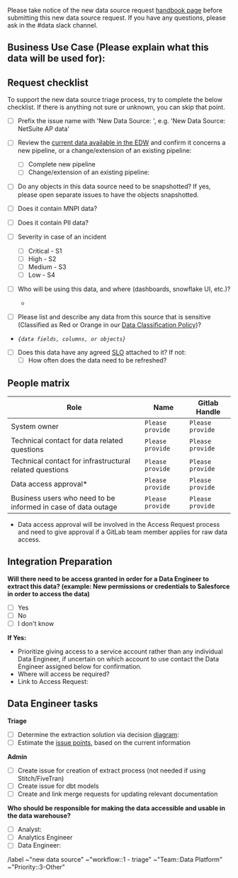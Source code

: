 Please take notice of the new data source request [handbook page](https://about.gitlab.com/handbook/business-technology/data-team/how-we-work/new-data-source/) before submitting this new data source request. If you have any questions, please ask in the #data slack channel.
 
## Business Use Case (Please explain what this data will be used for):
 
 
## Request checklist
To support the new data source triage process, try to complete the below checklist. If there is anything not sure or unknown, you can skip that point.
 
* [ ] Prefix the issue name with 'New Data Source: ', e.g. 'New Data Source: NetSuite AP data'
* [ ] Review the [current data available in the EDW](https://about.gitlab.com/handbook/business-ops/data-team/platform/#extract-and-load) and confirm it concerns a new pipeline, or a change/extension of an existing pipeline:
  - [ ] Complete new pipeline
  - [ ] Change/extension of an existing pipeline: `     `
* [ ] Do any objects in this data source need to be snapshotted? If yes, please open separate issues to have the objects snapshotted.
* [ ] Does it contain MNPI data?
* [ ] Does it contain PII data?
* [ ] Severity in case of an incident
  - [ ] Critical - S1
  - [ ] High - S2
  - [ ] Medium - S3
  - [ ] Low - S4
* [ ] Who will be using this data, and where (dashboards, snowflake UI, etc.)?
  - `      `
 
 
* [ ] Please list and describe any data from this source that is sensitive (Classified as Red or Orange in our [Data Classification Policy](https://about.gitlab.com/handbook/engineering/security/data-classification-policy.html#data-classification-levels))?
 - _`{data fields, columns, or objects}`_
* [ ] Does this data have any agreed [SLO](https://about.gitlab.com/handbook/business-ops/data-team/platform/#slos-service-level-objectives-by-data-source) attached to it? If not:
   * [ ] How often does the data need to be refreshed?
 
## People matrix
| Role | Name | Gitlab Handle |
| ---- | ---- | ------------- |
| System owner | `Please provide` | `Please provide` | `Please provide` |
| Technical contact for data related questions | `Please provide` | `Please provide` |
| Technical contact for infrastructural related questions | `Please provide` | `Please provide` |
| Data access approval* | `Please provide` | `Please provide` |
| Business users who need to be informed in case of data outage | `Please provide` | `Please provide` |
 
* Data access approval will be involved in the Access Request process and need to give approval if a GitLab team member applies for raw data access.
 
## Integration Preparation
 
<!--
Sufficient access needs to be granted and verified before we can begin working on an automated extraction
--->
 
**Will there need to be access granted in order for a Data Engineer to extract this data? (example: New permissions or credentials to Salesforce in order to access the data)**
 - [ ] Yes
 - [ ] No
 - [ ] I don't know
 
**If Yes:**
- Prioritize giving access to a service account rather than any individual Data Engineer, if uncertain on which account to
use contact the Data Engineer assigned below for confirmation. 
- Where will access be required?
- Link to Access Request: <!-- This can be blank to start, will need to be added for prioritization -->
 
 
## Data Engineer tasks
 
**Triage**
* [ ] Determine the extraction solution via decision [diagram](https://about.gitlab.com/handbook/business-technology/data-team/how-we-work/new-data-source/#extraction-solution):
* [ ] Estimate the [issue points](https://about.gitlab.com/handbook/business-technology/data-team/how-we-work/#issue-pointing), based on the current information
 
**Admin**
 * [ ] Create issue for creation of extract process (not needed if using Stitch/FiveTran)
 * [ ] Create issue for dbt models
 * [ ] Create and link merge requests for updating relevant documentation
 
**Who should be responsible for making the data accessible and usable in the data warehouse?**
- [ ] Analyst: <!-- please tag them -->
- [ ] Analytics Engineer <!-- please tag them -->
- [ ] Data Engineer: <!-- please tag them -->
 
<!-- Do not edit below this line -->
 
/label ~"new data source" ~"workflow::1 - triage" ~"Team::Data Platform" ~"Priority::3-Other"
 
 
